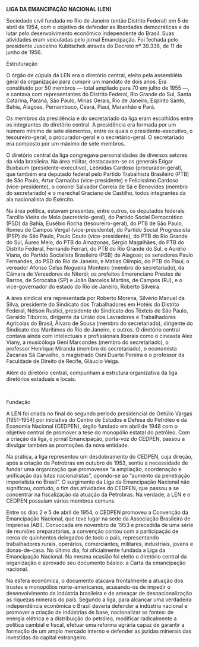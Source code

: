 **LIGA DA EMANCIPAÇÃO NACIONAL (LEN)**

Sociedade civil fundada no Rio de Janeiro (então Distrito Federal) em 5
de abril de 1954, com o objetivo de defender as liberdades democráticas
e de lutar pelo desenvolvimento econômico independente do Brasil. Suas
atividades eram veiculadas pelo jornal Emancipação. Foi fechada pelo
presidente Juscelino Kubitschek através do Decreto nº 39.338, de 11 de
junho de 1956.

Estruturação

O órgão de cúpula da LEN era o diretório central, eleito pela assembléia
geral da organização para cumprir um mandato de dois anos. Era
constituído por 50 membros — total ampliado para 70 em julho de 1955 —,
e contava com representantes do Distrito Federal, Rio Grande do Sul,
Santa Catarina, Paraná, São Paulo, Minas Gerais, Rio de Janeiro,
Espírito Santo, Bahia, Alagoas, Pernambuco, Ceará, Piauí, Maranhão e
Pará.

Os membros da presidência e do secretariado da liga eram escolhidos
entre os integrantes do diretório central. A presidência era formada por
um número mínimo de sete elementos, entre os quais o
presidente-executivo, o tesoureiro-geral, o procurador-geral e o
secretário-geral. O secretariado era composto por um máximo de sete
membros.

O diretório central da liga congregava personalidades de diversos
setores da vida brasileira. Na área militar, destacavam-se os generais
Edgar Buxbaum (presidente-executivo), Leônidas Cardoso
(procurador-geral), que também era deputado federal pelo Partido
Trabalhista Brasileiro (PTB) de São Paulo, Artur Carnaúba
(vice-presidente) e Felicíssimo Cardoso (vice-presidente), o coronel
Salvador Correia de Sá e Benevides (membro do secretariado) e o marechal
Graciano de Castilho, todos integrantes da ala nacionalista do Exército.

Na área política, estavam presentes, entre outros, os deputados federais
Tarcílio Vieira de Melo (secretário-geral), do Partido Social
Democrático (PSD) da Bahia, Eusébio Rocha (tesoureiro-geral), do PTB de
São Paulo, Romeu de Campos Vergal (vice-presidente), do Partido Social
Progressista (PSP) de São Paulo, Paulo Couto (vice-presidente), do PTB
do Rio Grande do Sul, Áureo Melo, do PTB do Amazonas, Sérgio Magalhães,
do PTB do Distrito Federal, Fernando Ferrari, do PTB do Rio Grande do
Sul, e Aurélio Viana, do Partido Socialista Brasileiro (PSB) de Alagoas;
os senadores Paulo Fernandes, do PSD do Rio de Janeiro, e Matias
Olímpio, do PTB do Piauí; o vereador Afonso Celso Nogueira Monteiro
(membro do secretariado), da Câmara de Vereadores de Niterói; os
prefeitos Emerenciano Prestes de Barros, de Sorocaba (SP) e João
Barcelos Martins, de Campos (RJ), e o vice-governador do estado do Rio
de Janeiro, Roberto Silveira.

A área sindical era representada por Roberto Morena, Silvério Manuel da
Silva, presidente do Sindicato dos Trabalhadores em Hotéis do Distrito
Federal, Nélson Rustici, presidente do Sindicato dos Têxteis de São
Paulo, Geraldo Tibúrcio, dirigente da União dos Lavradores e
Trabalhadores Agrícolas do Brasil, Álvaro de Sousa (membro do
secretariado), dirigente do Sindicato dos Marítimos do Rio de Janeiro, e
outros. O diretório central contava ainda com intelectuais e
profissionais liberais como o cineasta Alex Viany, a musicóloga Geni
Marcondes (membro do secretariado), o professor Henrique Miranda (membro
do secretariado), o economista Zacarias Sá Carvalho, o magistrado Osni
Duarte Pereira e o professor da Faculdade de Direito de Recife, Gláucio
Veiga.

Além do diretório central, compunham a estrutura organizativa da liga
diretórios estaduais e locais.

 

Fundação

A LEN foi criada no final do segundo período presidencial de Getúlio
Vargas (1951-1954) por iniciativa do Centro de Estudos e Defesa do
Petróleo e da Economia Nacional (CEDPEN), órgão fundado em abril de 1948
com o objetivo central de promover a tese do monopólio estatal do
petróleo. Com a criação da liga, o jornal Emancipação, porta-voz do
CEDPEN, passou a divulgar também as promoções da nova entidade.

Na prática, a liga representou um desdobramento do CEDPEN, cuja direção,
após a criação da Petrobras em outubro de 1953, sentiu a necessidade de
fundar uma organização que promovesse “a ampliação, coordenação e
unificação das lutas nacionalistas”, opondo-se ao “aumento da penetração
imperialista no Brasil”. O surgimento da Liga da Emancipação Nacional
não significou, contudo, o fim das atividades do CEDPEN, que passou a se
concentrar na fiscalização da atuação da Petrobras. Na verdade, a LEN e
o CEDPEN possuíam vários membros comuns.

Entre os dias 2 e 5 de abril de 1954, o CEDPEN promoveu a Convenção da
Emancipação Nacional, que teve lugar na sede da Associação Brasileira de
Imprensa (ABI). Convocada em novembro de 1953 e precedida de uma série
de reuniões preparatórias, a convenção contou com a participação de
cerca de quinhentos delegados de todo o país, representando
trabalhadores rurais, operários, comerciantes, militares, industriais,
jovens e donas-de-casa. No último dia, foi oficialmente fundada a Liga
da Emancipação Nacional. Na mesma ocasião foi eleito o diretório central
da organização e aprovado seu documento básico: a Carta da emancipação
nacional.

Na esfera econômica, o documento atacava frontalmente a atuação dos
trustes e monopólios norte-americanos, acusando-os de impedir o
desenvolvimento da indústria brasileira e de ameaçar de
desnacionalização as riquezas minerais do país. Segundo a liga, para
alcançar uma verdadeira independência econômica o Brasil deveria
defender a indústria nacional e promover a criação de indústrias de
base, nacionalizar as fontes: de energia elétrica e a distribuição do
petróleo, modificar radicalmente a política cambial e fiscal, efetuar
uma reforma agrária capaz de garantir a formação de um amplo mercado
interno e defender as jazidas minerais das investidas do capital
estrangeiro.

